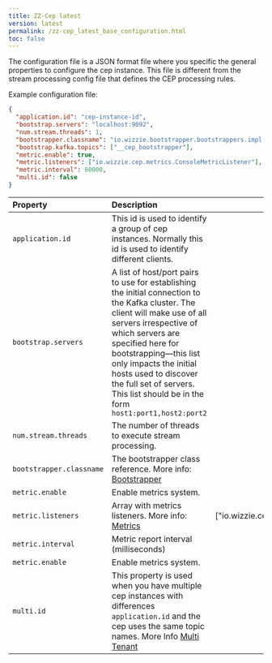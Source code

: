 ```yaml
---
title: ZZ-Cep latest
version: latest
permalink: /zz-cep_latest_base_configuration.html
toc: false
---
```


The configuration file is a JSON format file where you specific the general properties to configure the cep instance. This file is different from the stream processing config file that defines the CEP processing rules.

Example configuration file:

```json
{
  "application.id": "cep-instance-id",
  "bootstrap.servers": "localhost:9092",
  "num.stream.threads": 1,
  "bootstrapper.classname": "io.wizzie.bootstrapper.bootstrappers.impl.KafkaBootstrapper",
  "bootstrap.kafka.topics": ["__cep_bootstrapper"],
  "metric.enable": true,
  "metric.listeners": ["io.wizzie.cep.metrics.ConsoleMetricListener"],
  "metric.interval": 60000,
  "multi.id": false
}
```

| Property     | Description     |  Default Value|
| :------------- | :-------------  |   :-------------:   |
| `application.id`      | This id is used to identify a group of cep instances. Normally this id is used to identify different clients.      |  - |
| `bootstrap.servers`      | A list of host/port pairs to use for establishing the initial connection to the Kafka cluster. The client will make use of all servers irrespective of which servers are specified here for bootstrapping—this list only impacts the initial hosts used to discover the full set of servers. This list should be in the form `host1:port1,host2:port2`      | - |
| `num.stream.threads`      | The number of threads to execute stream processing.      | 1 |
| `bootstrapper.classname`      | The bootstrapper class reference. More info: [Bootstrapper](/zz-cep_{{page.version}}_bootstrapper.html)       | - |
| `metric.enable`      | Enable metrics system.      | false |
| `metric.listeners`      | Array with metrics listeners. More info: [Metrics](/zz-cep_{{page.version}}_metrics.html)      | ["io.wizzie.cep.metrics.ConsoleMetricListener"] |
| `metric.interval`      | Metric report interval (milliseconds)      |  60000 |
| `metric.enable`      | Enable metrics system.      | false |
| `multi.id`      | This property is used when you have multiple cep instances with differences `application.id` and the cep uses the same topic names. More Info [Multi Tenant](/zz-cep_{{page.version}}_multi_tenant.html)      |  false |
